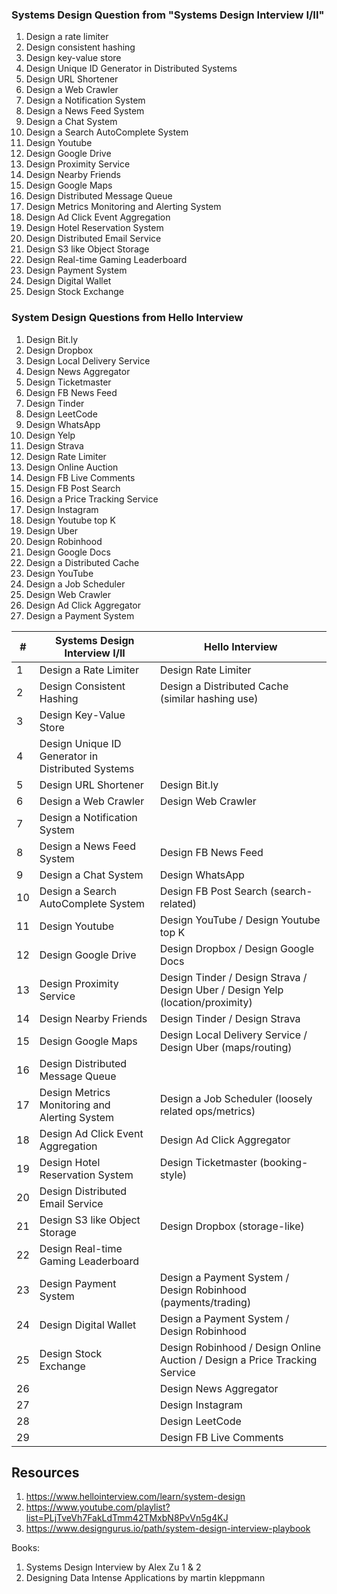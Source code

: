 
### Systems Design Question from "Systems Design Interview I/II"

1. Design a rate limiter
2. Design consistent hashing
3. Design key-value store
4. Design Unique ID Generator in Distributed Systems
5. Design URL Shortener
6. Design a Web Crawler
7. Design a Notification System
8. Design a News Feed System
9. Design a Chat System
10. Design a Search AutoComplete System
11. Design Youtube
12. Design Google Drive
13. Design Proximity Service
14. Design Nearby Friends
15. Design Google Maps
16. Design Distributed Message Queue
17. Design Metrics Monitoring and Alerting System
18. Design Ad Click Event Aggregation
19. Design Hotel Reservation System
20. Design Distributed Email Service
21. Design S3 like Object Storage
22. Design Real-time Gaming Leaderboard
23. Design Payment System
24. Design Digital Wallet
25. Design Stock Exchange

### System Design Questions from Hello Interview

1. Design Bit.ly
2. Design Dropbox
3. Design Local Delivery Service
4. Design News Aggregator
5. Design Ticketmaster
6. Design FB News Feed
7. Design Tinder
8. Design LeetCode
9. Design WhatsApp
10. Design Yelp
11. Design Strava
12. Design Rate Limiter
13. Design Online Auction
14. Design FB Live Comments
15. Design FB Post Search
16. Design a Price Tracking Service
17. Design Instagram
18. Design Youtube top K
19. Design Uber
20. Design Robinhood
21. Design Google Docs
22. Design a Distributed Cache
23. Design YouTube
24. Design a Job Scheduler
25. Design Web Crawler
26. Design Ad Click Aggregator
27. Design a Payment System

| #  | Systems Design Interview I/II                     | Hello Interview                                                                |
|----|---------------------------------------------------|--------------------------------------------------------------------------------|
| 1  | Design a Rate Limiter                             | Design Rate Limiter                                                            |
| 2  | Design Consistent Hashing                         | Design a Distributed Cache (similar hashing use)                               |
| 3  | Design Key-Value Store                            |                                                                                |
| 4  | Design Unique ID Generator in Distributed Systems |                                                                                |
| 5  | Design URL Shortener                              | Design Bit.ly                                                                  |
| 6  | Design a Web Crawler                              | Design Web Crawler                                                             |
| 7  | Design a Notification System                      |                                                                                |
| 8  | Design a News Feed System                         | Design FB News Feed                                                            |
| 9  | Design a Chat System                              | Design WhatsApp                                                                |
| 10 | Design a Search AutoComplete System               | Design FB Post Search (search-related)                                         |
| 11 | Design Youtube                                    | Design YouTube / Design Youtube top K                                          |
| 12 | Design Google Drive                               | Design Dropbox / Design Google Docs                                            |
| 13 | Design Proximity Service                          | Design Tinder / Design Strava / Design Uber / Design Yelp (location/proximity) |
| 14 | Design Nearby Friends                             | Design Tinder / Design Strava                                                  |
| 15 | Design Google Maps                                | Design Local Delivery Service / Design Uber (maps/routing)                     |
| 16 | Design Distributed Message Queue                  |                                                                                |
| 17 | Design Metrics Monitoring and Alerting System     | Design a Job Scheduler (loosely related ops/metrics)                           |
| 18 | Design Ad Click Event Aggregation                 | Design Ad Click Aggregator                                                     |
| 19 | Design Hotel Reservation System                   | Design Ticketmaster (booking-style)                                            |
| 20 | Design Distributed Email Service                  |                                                                                |
| 21 | Design S3 like Object Storage                     | Design Dropbox (storage-like)                                                  |
| 22 | Design Real-time Gaming Leaderboard               |                                                                                |
| 23 | Design Payment System                             | Design a Payment System / Design Robinhood (payments/trading)                  |
| 24 | Design Digital Wallet                             | Design a Payment System / Design Robinhood                                     |
| 25 | Design Stock Exchange                             | Design Robinhood / Design Online Auction / Design a Price Tracking Service     |
| 26 |                                                   | Design News Aggregator                                                         |
| 27 |                                                   | Design Instagram                                                               |
| 28 |                                                   | Design LeetCode                                                                |
| 29 |                                                   | Design FB Live Comments                                                        |




## Resources
1. https://www.hellointerview.com/learn/system-design
2. https://www.youtube.com/playlist?list=PLjTveVh7FakLdTmm42TMxbN8PvVn5g4KJ
3. https://www.designgurus.io/path/system-design-interview-playbook

Books:
1. Systems Design Interview by Alex Zu 1 & 2
2. Designing Data Intense Applications by martin kleppmann 
